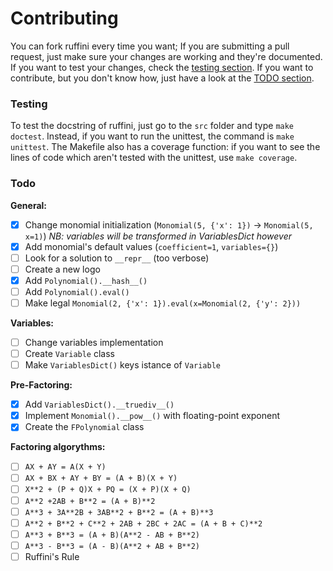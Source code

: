 # Contributing

You can fork ruffini every time you want; If you are submitting a pull request, just make sure your changes are working and they're documented.
If you want to test your changes, check the [testing section](#testing).
If you want to contribute, but you don't know how, just have a look at the [TODO section](#TODO).

### Testing

To test the docstring of ruffini, just go to the `src` folder and type `make doctest`.
Instead, if you want to run the unittest, the command is `make unittest`.
The Makefile also has a coverage function: if you want to see the lines of code which aren't tested with the unittest, use `make coverage`.

### Todo

**General:**
- [X] Change monomial initialization (`Monomial(5, {'x': 1})` -> `Monomial(5, x=1)`) _NB: variables will be transformed in VariablesDict however_
- [X] Add monomial's default values (`coefficient=1`, `variables={}`)
- [ ] Look for a solution to `__repr__` (too verbose)
- [ ] Create a new logo
- [X] Add `Polynomial().__hash__()`
- [ ] Add `Polynomial().eval()`
- [ ] Make legal `Monomial(2, {'x': 1}).eval(x=Monomial(2, {'y': 2}))`

**Variables:**
- [ ] Change variables implementation
- [ ] Create `Variable` class
- [ ] Make `VariablesDict()` keys istance of `Variable`

**Pre-Factoring:**
- [X] Add `VariablesDict().__truediv__()`
- [X] Implement `Monomial().__pow__()` with floating-point exponent
- [X] Create the `FPolynomial` class

**Factoring algorythms:**
- [ ] `AX + AY = A(X + Y)`
- [ ] `AX + BX + AY + BY = (A + B)(X + Y)`
- [ ] `X**2 + (P + Q)X + PQ = (X + P)(X + Q)`
- [ ] `A**2 +2AB + B**2 = (A + B)**2`
- [ ] `A**3 + 3A**2B + 3AB**2 + B**2 = (A + B)**3`
- [ ] `A**2 + B**2 + C**2 + 2AB + 2BC + 2AC = (A + B + C)**2`
- [ ] `A**3 + B**3 = (A + B)(A**2 - AB + B**2)`
- [ ] `A**3 - B**3 = (A - B)(A**2 + AB + B**2)`
- [ ] Ruffini's Rule
